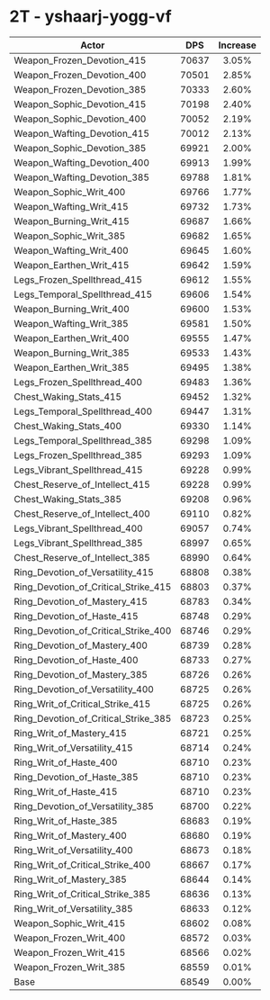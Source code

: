 # 2T - yshaarj-yogg-vf
| Actor | DPS | Increase |
|---|:---:|:---:|
|Weapon_Frozen_Devotion_415|70637|3.05%|
|Weapon_Frozen_Devotion_400|70501|2.85%|
|Weapon_Frozen_Devotion_385|70333|2.60%|
|Weapon_Sophic_Devotion_415|70198|2.40%|
|Weapon_Sophic_Devotion_400|70052|2.19%|
|Weapon_Wafting_Devotion_415|70012|2.13%|
|Weapon_Sophic_Devotion_385|69921|2.00%|
|Weapon_Wafting_Devotion_400|69913|1.99%|
|Weapon_Wafting_Devotion_385|69788|1.81%|
|Weapon_Sophic_Writ_400|69766|1.77%|
|Weapon_Wafting_Writ_415|69732|1.73%|
|Weapon_Burning_Writ_415|69687|1.66%|
|Weapon_Sophic_Writ_385|69682|1.65%|
|Weapon_Wafting_Writ_400|69645|1.60%|
|Weapon_Earthen_Writ_415|69642|1.59%|
|Legs_Frozen_Spellthread_415|69612|1.55%|
|Legs_Temporal_Spellthread_415|69606|1.54%|
|Weapon_Burning_Writ_400|69600|1.53%|
|Weapon_Wafting_Writ_385|69581|1.50%|
|Weapon_Earthen_Writ_400|69555|1.47%|
|Weapon_Burning_Writ_385|69533|1.43%|
|Weapon_Earthen_Writ_385|69495|1.38%|
|Legs_Frozen_Spellthread_400|69483|1.36%|
|Chest_Waking_Stats_415|69452|1.32%|
|Legs_Temporal_Spellthread_400|69447|1.31%|
|Chest_Waking_Stats_400|69330|1.14%|
|Legs_Temporal_Spellthread_385|69298|1.09%|
|Legs_Frozen_Spellthread_385|69293|1.09%|
|Legs_Vibrant_Spellthread_415|69228|0.99%|
|Chest_Reserve_of_Intellect_415|69228|0.99%|
|Chest_Waking_Stats_385|69208|0.96%|
|Chest_Reserve_of_Intellect_400|69110|0.82%|
|Legs_Vibrant_Spellthread_400|69057|0.74%|
|Legs_Vibrant_Spellthread_385|68997|0.65%|
|Chest_Reserve_of_Intellect_385|68990|0.64%|
|Ring_Devotion_of_Versatility_415|68808|0.38%|
|Ring_Devotion_of_Critical_Strike_415|68803|0.37%|
|Ring_Devotion_of_Mastery_415|68783|0.34%|
|Ring_Devotion_of_Haste_415|68748|0.29%|
|Ring_Devotion_of_Critical_Strike_400|68746|0.29%|
|Ring_Devotion_of_Mastery_400|68739|0.28%|
|Ring_Devotion_of_Haste_400|68733|0.27%|
|Ring_Devotion_of_Mastery_385|68726|0.26%|
|Ring_Devotion_of_Versatility_400|68725|0.26%|
|Ring_Writ_of_Critical_Strike_415|68725|0.26%|
|Ring_Devotion_of_Critical_Strike_385|68723|0.25%|
|Ring_Writ_of_Mastery_415|68721|0.25%|
|Ring_Writ_of_Versatility_415|68714|0.24%|
|Ring_Writ_of_Haste_400|68710|0.23%|
|Ring_Devotion_of_Haste_385|68710|0.23%|
|Ring_Writ_of_Haste_415|68710|0.23%|
|Ring_Devotion_of_Versatility_385|68700|0.22%|
|Ring_Writ_of_Haste_385|68683|0.19%|
|Ring_Writ_of_Mastery_400|68680|0.19%|
|Ring_Writ_of_Versatility_400|68673|0.18%|
|Ring_Writ_of_Critical_Strike_400|68667|0.17%|
|Ring_Writ_of_Mastery_385|68644|0.14%|
|Ring_Writ_of_Critical_Strike_385|68636|0.13%|
|Ring_Writ_of_Versatility_385|68633|0.12%|
|Weapon_Sophic_Writ_415|68602|0.08%|
|Weapon_Frozen_Writ_400|68572|0.03%|
|Weapon_Frozen_Writ_415|68566|0.02%|
|Weapon_Frozen_Writ_385|68559|0.01%|
|Base|68549|0.00%|

